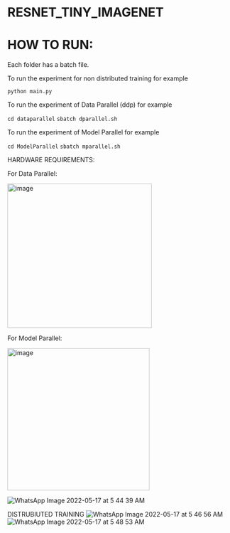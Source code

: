 # RESNET_TINY_IMAGENET

# HOW TO RUN:

Each folder has a batch file.

To run the experiment for non distributed training for example

`python main.py`

To run the experiment of Data Parallel (ddp) for example

` cd dataparallel `
` sbatch dparallel.sh `

To run the experiment of Model Parallel for example

` cd ModelParallel `
`sbatch mparallel.sh`


HARDWARE REQUIREMENTS:

For Data Parallel:

<img width="325" alt="image" src="https://user-images.githubusercontent.com/46345142/168456772-5874f18e-3110-4c6c-bacb-cdefe3f7afee.png">


For Model Parallel:

<img width="320" alt="image" src="https://user-images.githubusercontent.com/46345142/168456753-1b5ea1cf-174a-48ac-bf61-f44b1b53a21e.png">

![WhatsApp Image 2022-05-17 at 5 44 39 AM](https://user-images.githubusercontent.com/63931061/168851532-9651e8ea-48f5-4049-a0e9-889f49dc5cb9.jpeg)

DISTRUBIUTED TRAINING
![WhatsApp Image 2022-05-17 at 5 46 56 AM](https://user-images.githubusercontent.com/63931061/168851615-71992a74-4eaa-41c3-bafa-681e54f5d5f4.jpeg)
![WhatsApp Image 2022-05-17 at 5 48 53 AM](https://user-images.githubusercontent.com/63931061/168851644-7f6a74b6-1e50-4a2e-a201-dfdc53336bdf.jpeg)
